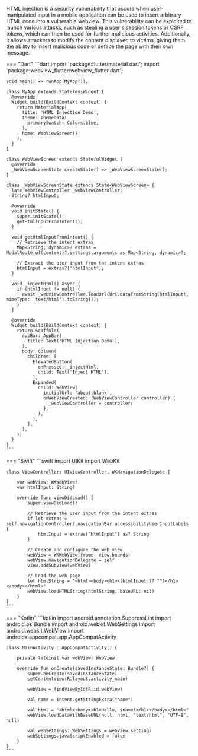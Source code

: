 HTML injection is a security vulnerability that occurs when user-manipulated input in a mobile application can be used to insert arbitrary HTML code into a vulnerable webview. This vulnerability can be exploited to launch various attacks, such as stealing a user's session tokens or CSRF tokens, which can then be used for further malicious activities. Additionally, it allows attackers to modify the content displayed to victims, giving them the ability to insert malicious code or deface the page with their own message.

=== "Dart"
	```dart
	import 'package:flutter/material.dart';
	import 'package:webview_flutter/webview_flutter.dart';
	
	void main() => runApp(MyApp());
	
	class MyApp extends StatelessWidget {
	  @override
	  Widget build(BuildContext context) {
	    return MaterialApp(
	      title: 'HTML Injection Demo',
	      theme: ThemeData(
	        primarySwatch: Colors.blue,
	      ),
	      home: WebViewScreen(),
	    );
	  }
	}
	
	class WebViewScreen extends StatefulWidget {
	  @override
	  _WebViewScreenState createState() => _WebViewScreenState();
	}
	
	class _WebViewScreenState extends State<WebViewScreen> {
	  late WebViewController _webViewController;
	  String? htmlInput;
	
	  @override
	  void initState() {
	    super.initState();
	    getHtmlInputFromIntent();
	  }
	
	  void getHtmlInputFromIntent() {
	    // Retrieve the intent extras
	    Map<String, dynamic>? extras = ModalRoute.of(context)?.settings.arguments as Map<String, dynamic>?;
	
	    // Extract the user input from the intent extras
	    htmlInput = extras?['htmlInput'];
	  }
	
	  void _injectHtml() async {
	    if (htmlInput != null) {
	      await _webViewController.loadUrl(Uri.dataFromString(htmlInput!, mimeType: 'text/html').toString());
	    }
	  }
	
	  @override
	  Widget build(BuildContext context) {
	    return Scaffold(
	      appBar: AppBar(
	        title: Text('HTML Injection Demo'),
	      ),
	      body: Column(
	        children: [
	          ElevatedButton(
	            onPressed: _injectHtml,
	            child: Text('Inject HTML'),
	          ),
	          Expanded(
	            child: WebView(
	              initialUrl: 'about:blank',
	              onWebViewCreated: (WebViewController controller) {
	                _webViewController = controller;
	              },
	            ),
	          ),
	        ],
	      ),
	    );
	  }
	}
	```


=== "Swift"
	```swift
	import UIKit
	import WebKit
	
	class ViewController: UIViewController, WKNavigationDelegate {
	
	    var webView: WKWebView!
	    var htmlInput: String?
	
	    override func viewDidLoad() {
	        super.viewDidLoad()
	
	        // Retrieve the user input from the intent extras
	        if let extras = self.navigationController?.navigationBar.accessibilityUserInputLabels {
	            htmlInput = extras["htmlInput"] as? String
	        }
	
	        // Create and configure the web view
	        webView = WKWebView(frame: view.bounds)
	        webView.navigationDelegate = self
	        view.addSubview(webView)
	
	        // Load the web page
	        let htmlString = "<html><body><h1>\(htmlInput ?? "")</h1></body></html>"
	        webView.loadHTMLString(htmlString, baseURL: nil)
	    }
	}
	```



=== "Kotlin"
	```kotlin
	import android.annotation.SuppressLint
	import android.os.Bundle
	import android.webkit.WebSettings
	import android.webkit.WebView
	import androidx.appcompat.app.AppCompatActivity
	
	class MainActivity : AppCompatActivity() {
	
	    private lateinit var webView: WebView
	
	    override fun onCreate(savedInstanceState: Bundle?) {
	        super.onCreate(savedInstanceState)
	        setContentView(R.layout.activity_main)
	
	        webView = findViewById(R.id.webView)
	
	        val name = intent.getStringExtra("name")
	
	        val html = "<html><body><h1>Hello, $name!</h1></body></html>"
	        webView.loadDataWithBaseURL(null, html, "text/html", "UTF-8", null)
	
	        val webSettings: WebSettings = webView.settings
	        webSettings.javaScriptEnabled = false
	    }
	}
	```

